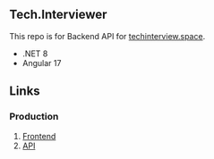## Tech.Interviewer

This repo is for Backend API for [techinterview.space](https://techinterview.space).

- .NET 8
- Angular 17

## Links

### Production
1. [Frontend](https://techinterview.space)
2. [API](https://api.techinterview.space)

